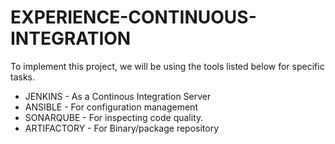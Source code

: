 # EXPERIENCE-CONTINUOUS-INTEGRATION

To implement this project, we will be using the tools listed below for specific tasks.

- JENKINS - As a Continous Integration Server
- ANSIBLE - For configuration management
- SONARQUBE - For inspecting code quality.
- ARTIFACTORY - For Binary/package repository

